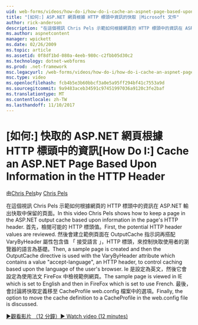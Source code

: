 ```yaml
---
uid: web-forms/videos/how-do-i/how-do-i-cache-an-aspnet-page-based-upon-information-in-the-http-header
title: "[如何:] ASP.NET 網頁根據 HTTP 標頭中資訊的快取 |Microsoft 文件"
author: rick-anderson
description: "在這個視訊 Chris Pels 示範如何根據網頁的 HTTP 標頭中的資訊在 ASP.NET 輸出快取中保留的頁面。 第一個可能的 HTTP hea..."
ms.author: aspnetcontent
manager: wpickett
ms.date: 02/26/2009
ms.topic: article
ms.assetid: 0f8df1bd-080a-4eeb-980c-c2fbb05d30c2
ms.technology: dotnet-webforms
ms.prod: .net-framework
msc.legacyurl: /web-forms/videos/how-do-i/how-do-i-cache-an-aspnet-page-based-upon-information-in-the-http-header
msc.type: video
ms.openlocfilehash: fcb4b5e3b60bbcf3a0e5a95ff294bf41c7553a9d
ms.sourcegitcommit: 9a9483aceb34591c97451997036a9120c3fe2baf
ms.translationtype: MT
ms.contentlocale: zh-TW
ms.lasthandoff: 11/10/2017
---
```

<a name="how-do-i--cache-an-aspnet-page-based-upon-information-in-the-http-header"></a><span data-ttu-id="4d712-104">[如何:] 快取的 ASP.NET 網頁根據 HTTP 標頭中的資訊</span><span class="sxs-lookup"><span data-stu-id="4d712-104">[How Do I:]  Cache an ASP.NET Page Based Upon Information in the HTTP Header</span></span>
====================
<span data-ttu-id="4d712-105">由[Chris Pels](https://twitter.com/chrispels)</span><span class="sxs-lookup"><span data-stu-id="4d712-105">by [Chris Pels](https://twitter.com/chrispels)</span></span>

<span data-ttu-id="4d712-106">在這個視訊 Chris Pels 示範如何根據網頁的 HTTP 標頭中的資訊在 ASP.NET 輸出快取中保留的頁面。</span><span class="sxs-lookup"><span data-stu-id="4d712-106">In this video Chris Pels shows how to keep a page in the ASP.NET output cache based upon information in the page's HTTP header.</span></span> <span data-ttu-id="4d712-107">首先，檢閱可能的 HTTP 標頭值。</span><span class="sxs-lookup"><span data-stu-id="4d712-107">First, the potential HTTP header values are reviewed.</span></span> <span data-ttu-id="4d712-108">然後會建立範例頁面在 OutputCache 指示詞再搭配 VaryByHeader 屬性包含值 「 接受語言 」，HTTP 標頭，來控制快取使用者的瀏覽器的語言為基礎。</span><span class="sxs-lookup"><span data-stu-id="4d712-108">Then, a sample page is created and then the OutputCache directive is used with the VaryByHeader attribute which contains a value "accept-language", an HTTP header, to control caching based upon the language of the user's browser.</span></span> <span data-ttu-id="4d712-109">Ie 是設定為英文，然後它會設定為使用法文 FireFox 中檢視範例網頁。</span><span class="sxs-lookup"><span data-stu-id="4d712-109">The sample page is viewed in IE which is set to English and then in FireFox which is set to use French.</span></span> <span data-ttu-id="4d712-110">最後，會討論將快取定義移至 CacheProfile web.config 檔案中的選項。</span><span class="sxs-lookup"><span data-stu-id="4d712-110">Finally, the option to move the cache definition to a CacheProfile in the web.config file is discussed.</span></span>

[<span data-ttu-id="4d712-111">&#9654;觀看影片 （12 分鐘）</span><span class="sxs-lookup"><span data-stu-id="4d712-111">&#9654; Watch video (12 minutes)</span></span>](https://channel9.msdn.com/Blogs/ASP-NET-Site-Videos/how-do-i-cache-an-aspnet-page-based-upon-information-in-the-http-header)
